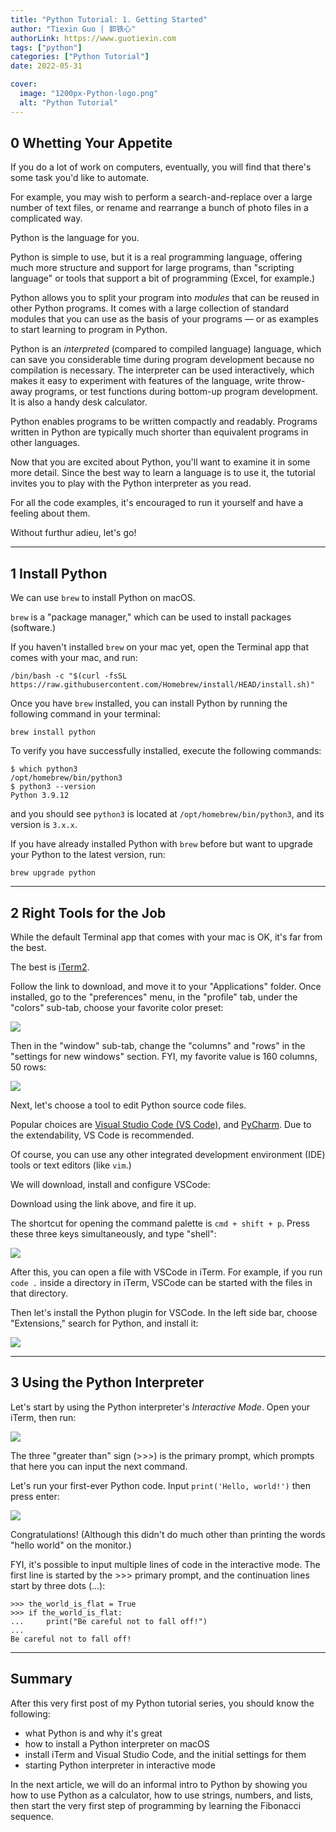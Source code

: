 ```yaml
---
title: "Python Tutorial: 1. Getting Started"
author: "Tiexin Guo | 郭铁心"
authorLink: https://www.guotiexin.com
tags: ["python"]
categories: ["Python Tutorial"]
date: 2022-05-31

cover:
  image: "1200px-Python-logo.png"
  alt: "Python Tutorial"
---
```


## 0 Whetting Your Appetite

If you do a lot of work on computers, eventually, you will find that there's some task you'd like to automate.

For example, you may wish to perform a search-and-replace over a large number of text files, or rename and rearrange a bunch of photo files in a complicated way.

Python is the language for you.

Python is simple to use, but it is a real programming language, offering much more structure and support for large programs, than "scripting language" or tools that support a bit of programming (Excel, for example.)

Python allows you to split your program into _modules_ that can be reused in other Python programs. It comes with a large collection of standard modules that you can use as the basis of your programs — or as examples to start learning to program in Python.

Python is an _interpreted_ (compared to compiled language) language, which can save you considerable time during program development because no compilation is necessary. The interpreter can be used interactively, which makes it easy to experiment with features of the language, write throw-away programs, or test functions during bottom-up program development. It is also a handy desk calculator.

Python enables programs to be written compactly and readably. Programs written in Python are typically much shorter than equivalent programs in other languages.

Now that you are excited about Python, you'll want to examine it in some more detail. Since the best way to learn a language is to use it, the tutorial invites you to play with the Python interpreter as you read.

For all the code examples, it's encouraged to run it yourself and have a feeling about them.

Without furthur adieu, let's go!

---

## 1 Install Python

We can use `brew` to install Python on macOS.

`brew` is a "package manager," which can be used to install packages (software.)

If you haven't installed `brew` on your mac yet, open the Terminal app that comes with your mac, and run:

```shell
/bin/bash -c "$(curl -fsSL https://raw.githubusercontent.com/Homebrew/install/HEAD/install.sh)"
```

Once you have `brew` installed, you can install Python by running the following command in your terminal:

```shell
brew install python
```

To verify you have successfully installed, execute the following commands:

```shell
$ which python3
/opt/homebrew/bin/python3
$ python3 --version
Python 3.9.12
```

and you should see `python3` is located at `/opt/homebrew/bin/python3`, and its version is `3.x.x`.

If you have already installed Python with `brew` before but want to upgrade your Python to the latest version, run:

```shell
brew upgrade python
```

---

## 2 Right Tools for the Job

While the default Terminal app that comes with your mac is OK, it's far from the best. 

The best is [iTerm2](https://iterm2.com/).

Follow the link to download, and move it to your "Applications" folder. Once installed, go to the "preferences" menu, in the "profile" tab, under the "colors" sub-tab, choose your favorite color preset:

![](./color-profile.png)

Then in the "window" sub-tab, change the "columns" and "rows" in the "settings for new windows" section. FYI, my favorite value is 160 columns, 50 rows:

![](./window-size.png)

Next, let's choose a tool to edit Python source code files.

Popular choices are [Visual Studio Code (VS Code)](https://code.visualstudio.com/), and [PyCharm](https://www.jetbrains.com/pycharm/). Due to the extendability, VS Code is recommended.

Of course, you can use any other integrated development environment (IDE) tools or text editors (like `vim`.)

We will download, install and configure VSCode:

Download using the link above, and fire it up.

The shortcut for opening the command palette is `cmd + shift + p`. Press these three keys simultaneously, and type "shell":

![](./shell-integration.png)

After this, you can open a file with VSCode in iTerm. For example, if you run `code .` inside a directory in iTerm, VSCode can be started with the files in that directory.

Then let's install the Python plugin for VSCode. In the left side bar, choose "Extensions," search for Python, and install it:

![](./install-python-extension.png)

---

## 3 Using the Python Interpreter

Let's start by using the Python interpreter's _Interactive Mode_. Open your iTerm, then run:

![](./interactive-mode.png)

The three "greater than" sign (>>>) is the primary prompt, which prompts that here you can input the next command.

Let's run your first-ever Python code. Input `print('Hello, world!')` then press enter:

![](./hello-world.png)

Congratulations! (Although this didn't do much other than printing the words "hello world" on the monitor.)

FYI, it's possible to input multiple lines of code in the interactive mode. The first line is started by the >>> primary prompt, and the continuation lines start by three dots (...):

```python3
>>> the_world_is_flat = True
>>> if the_world_is_flat:
...     print("Be careful not to fall off!")
...
Be careful not to fall off!
```

---

## Summary

After this very first post of my Python tutorial series, you should know the following:

- what Python is and why it's great
- how to install a Python interpreter on macOS
- install iTerm and Visual Studio Code, and the initial settings for them
- starting Python interpreter in interactive mode

In the next article, we will do an informal intro to Python by showing you how to use Python as a calculator, how to use strings, numbers, and lists, then start the very first step of programming by learning the Fibonacci sequence.

